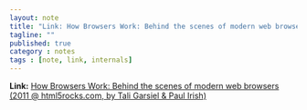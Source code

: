 ```yaml
---
layout: note
title: "Link: How Browsers Work: Behind the scenes of modern web browsers (2011)"
tagline: ""
published: true
category : notes
tags : [note, link, internals]
---
```


__Link:__ [How Browsers Work: Behind the scenes of modern web browsers (2011 @ html5rocks.com, by Tali Garsiel & Paul Irish)](https://www.html5rocks.com/en/tutorials/internals/howbrowserswork/)
